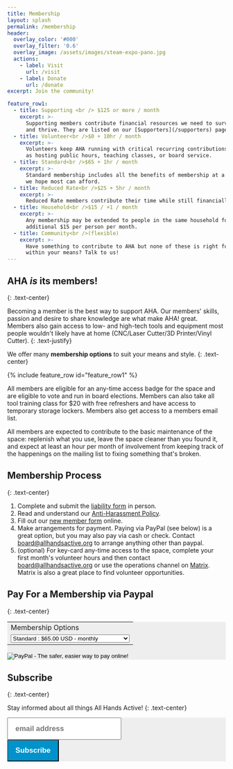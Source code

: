 ```yaml
---
title: Membership
layout: splash
permalink: /membership
header:
  overlay_color: '#000'
  overlay_filter: '0.6'
  overlay_image: /assets/images/steam-expo-pano.jpg
  actions:
    - label: Visit
      url: /visit
    - label: Donate
      url: /donate
excerpt: Join the community!

feature_row1:
  - title: Supporting <br /> $125 or more / month
    excerpt: >-
      Supporting members contribute financial resources we need to survive
      and thrive. They are listed on our [Supporters](/supporters) page with their name or a logo of their choice.
  - title: Volunteer<br />$0 + 10hr / month
    excerpt: >-
      Volunteers keep AHA running with critical recurring contributions such
      as hosting public hours, teaching classes, or board service.
  - title: Standard<br />$65 + 1hr / month
    excerpt: >-
      Standard membership includes all the benefits of membership at a rate
      we hope most can afford.
  - title: Reduced Rate<br />$25 + 5hr / month
    excerpt: >-
      Reduced Rate members contribute their time while still financially supporting AHA!
  - title: Household<br />$15 / +1 / month
    excerpt: >-
      Any membership may be extended to people in the same household for an
      additional $15 per person per month.
  - title: Community<br />(flexible)
    excerpt: >-
      Have something to contribute to AHA but none of these is right for you or
      within your means? Talk to us!
---
```


## AHA _is_ its members!
{: .text-center}

Becoming a member is the best way to support AHA. Our members' skills, passion
and desire to share knowledge are what make AHA!  great. Members also gain
access to low- and high-tech tools and equipment most people wouldn't likely
have at home (CNC/Laser Cutter/3D Printer/Vinyl Cutter).
{: .text-justify}

We offer many **membership options** to suit your means and style.
{: .text-center}

{% include feature_row id="feature_row1" %}

All members are eligible for an any-time access badge for the space and are
eligible to vote and run in board elections. Members can also take all tool
training class for $20 with free refreshers and have access to temporary
storage lockers.  Members also get access to a members email list.

All members are expected to contribute to the basic maintenance of the space:
replenish what you use, leave the space cleaner than you found it, and expect
at least an hour per month of involvement from keeping track of the happenings
on the mailing list to fixing something that's broken.

## Membership Process
{: .text-center}

1. Complete and submit the [liability form](https://rhino.li/liability-waiver-form) in
   person.
1. Read and understand our
   [Anti-Harassment Policy](https://rhino.li/anti-harassment-policy).
1. Fill out our [new member form](https://rhino.li/membership-application) online.
1. Make arrangements for payment. Paying via PayPal (see below) is a great option, but
   you may also pay via cash or check. Contact board@allhandsactive.org to arrange
   anything other than paypal.
1. (optional) For key-card any-time access to the space, complete your first month's
   volunteer hours and then contact <board@allhandsactive.org> or use the operations
   channel on [Matrix](https://chat.allhandsactive.org). Matrix is also a great place to
   find volunteer opportunities.

## Pay For a Membership via Paypal
{: .text-center}
<form action="https://www.paypal.com/cgi-bin/webscr" method="post" target="_top">
<input type="hidden" name="cmd" value="_s-xclick">
<input type="hidden" name="hosted_button_id" value="N94ZNTESCVK62">
<table>
<tr><td><input type="hidden" name="on0" value="Membership Options">Membership Options</td></tr><tr><td><select name="os0">
	<option value="Standard">Standard : $65.00 USD - monthly</option>
	<option value="Reduced">Reduced : $25.00 USD - monthly</option>
	<option value="Household add-on">Household add-on : $15.00 USD - monthly</option>
	<option value="Supporting">Supporting : $125.00 USD - monthly</option>
</select> </td></tr>
</table>
<input type="hidden" name="currency_code" value="USD">
<input type="image" src="https://www.paypalobjects.com/en_US/i/btn/btn_subscribeCC_LG.gif" border="0" name="submit" alt="PayPal - The safer, easier way to pay online!">
<img alt="" border="0" src="https://www.paypalobjects.com/en_US/i/scr/pixel.gif" width="1" height="1">
</form>

## Subscribe
{: .text-center}

Stay informed about all things All Hands Active!
{: .text-center}

<!-- Begin Mailchimp Signup Form -->
<link href="//cdn-images.mailchimp.com/embedcode/horizontal-slim-10_7.css" rel="stylesheet" type="text/css">
<style type="text/css">
  #mc_embed_signup{background:#eee; clear:left; font:14px Helvetica,Arial,sans-serif; width:100%;}
  form{background:#eee;}
</style>
<div id="mc_embed_signup">
  <form action="https://allhandsactive.us4.list-manage.com/subscribe/post?u=0497c04d5751340fb683e3d14&amp;id=5612521156" method="post" id="mc-embedded-subscribe-form" name="mc-embedded-subscribe-form" class="validate" target="_blank" novalidate>
    <div id="mc_embed_signup_scroll">
      <input type="email" value="" name="EMAIL" class="email" id="mce-EMAIL" placeholder="email address" style="height: 3em;padding: .5em 1em;font-size: 1.2em;font-weight: bold;" required>
      <!-- real people should not fill this in and expect good things - do not remove this or risk form bot signups-->
      <div style="position: absolute; left: -5000px;" aria-hidden="true"><input type="text" name="b_0497c04d5751340fb683e3d14_5612521156" tabindex="-1" value=""></div>
      <div class="clear"><input type="submit" value="Subscribe" name="subscribe" id="mc-embedded-subscribe" class="button" style="background:#0092CA; color:#fff; padding: 0.5em 1em; height: 3em; font-size: 1.2em; font-weight:bold;"></div>
    </div>
  </form>
</div>

